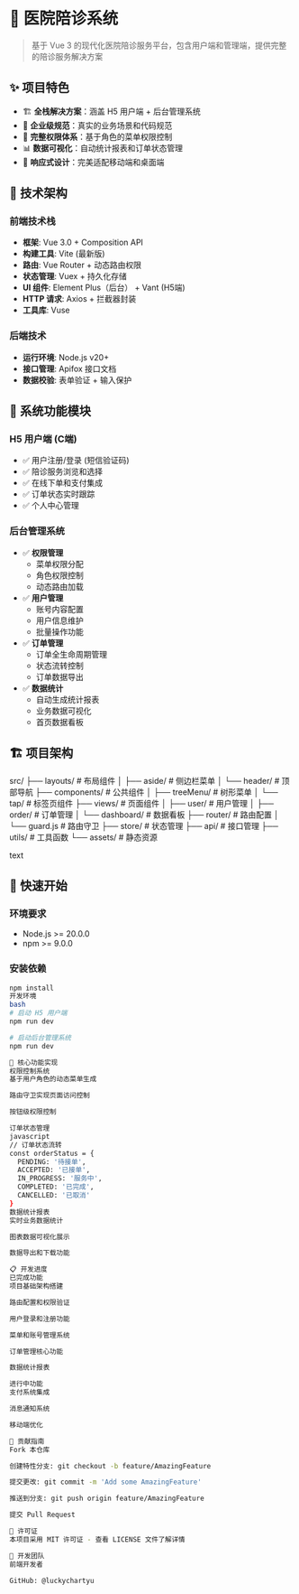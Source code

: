 # 🏥 医院陪诊系统

> 基于 Vue 3 的现代化医院陪诊服务平台，包含用户端和管理端，提供完整的陪诊服务解决方案

## ✨ 项目特色

- 🏗️ **全栈解决方案**：涵盖 H5 用户端 + 后台管理系统
- 🎯 **企业级规范**：真实的业务场景和代码规范
- 🔐 **完整权限体系**：基于角色的菜单权限控制
- 📊 **数据可视化**：自动统计报表和订单状态管理
- 📱 **响应式设计**：完美适配移动端和桌面端

## 🚀 技术架构

### 前端技术栈
- **框架**: Vue 3.0 + Composition API
- **构建工具**: Vite (最新版)
- **路由**: Vue Router + 动态路由权限
- **状态管理**: Vuex + 持久化存储
- **UI 组件**: Element Plus（后台） + Vant (H5端)
- **HTTP 请求**: Axios + 拦截器封装
- **工具库**: Vuse

### 后端技术
- **运行环境**: Node.js v20+
- **接口管理**: Apifox 接口文档
- **数据校验**: 表单验证 + 输入保护

## 📱 系统功能模块

### H5 用户端 (C端)
- ✅ 用户注册/登录 (短信验证码)
- ✅ 陪诊服务浏览和选择
- ✅ 在线下单和支付集成
- ✅ 订单状态实时跟踪
- ✅ 个人中心管理

### 后台管理系统
- ✅ **权限管理**
  - 菜单权限分配
  - 角色权限控制
  - 动态路由加载
- ✅ **用户管理**
  - 账号内容配置
  - 用户信息维护
  - 批量操作功能
- ✅ **订单管理**
  - 订单全生命周期管理
  - 状态流转控制
  - 订单数据导出
- ✅ **数据统计**
  - 自动生成统计报表
  - 业务数据可视化
  - 首页数据看板

## 🏗️ 项目架构
src/
├── layouts/ # 布局组件
│ ├── aside/ # 侧边栏菜单
│ └── header/ # 顶部导航
├── components/ # 公共组件
│ ├── treeMenu/ # 树形菜单
│ └── tap/ # 标签页组件
├── views/ # 页面组件
│ ├── user/ # 用户管理
│ ├── order/ # 订单管理
│ └── dashboard/ # 数据看板
├── router/ # 路由配置
│ └── guard.js # 路由守卫
├── store/ # 状态管理
├── api/ # 接口管理
├── utils/ # 工具函数
└── assets/ # 静态资源

text

## 🚀 快速开始

### 环境要求
- Node.js >= 20.0.0
- npm >= 9.0.0

### 安装依赖
```bash
npm install
开发环境
bash
# 启动 H5 用户端
npm run dev

# 启动后台管理系统
npm run dev

🔧 核心功能实现
权限控制系统
基于用户角色的动态菜单生成

路由守卫实现页面访问控制

按钮级权限控制

订单状态管理
javascript
// 订单状态流转
const orderStatus = {
  PENDING: '待接单',
  ACCEPTED: '已接单', 
  IN_PROGRESS: '服务中',
  COMPLETED: '已完成',
  CANCELLED: '已取消'
}
数据统计报表
实时业务数据统计

图表数据可视化展示

数据导出和下载功能

📋 开发进度
已完成功能
项目基础架构搭建

路由配置和权限验证

用户登录和注册功能

菜单和账号管理系统

订单管理核心功能

数据统计报表

进行中功能
支付系统集成

消息通知系统

移动端优化

🤝 贡献指南
Fork 本仓库

创建特性分支: git checkout -b feature/AmazingFeature

提交更改: git commit -m 'Add some AmazingFeature'

推送到分支: git push origin feature/AmazingFeature

提交 Pull Request

📄 许可证
本项目采用 MIT 许可证 - 查看 LICENSE 文件了解详情

👥 开发团队
前端开发者

GitHub: @luckychartyu

